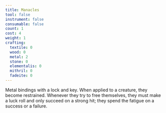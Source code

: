 ```yaml
---
title: Manacles
tool: false
instrument: false
consumable: false
count: 1
cost: 4
weight: 1
crafting:
  textile: 0
  wood: 0
  metal: 2
  stone: 0
  elementalis: 0
  mithril: 0
  fadeite: 0
---
```


Metal bindings with a lock and key. When applied to a creature, they become restrained. Whenever they try to free themselves, they must make a luck roll and only succeed on a strong hit; they spend the fatigue on a success or a failure.
